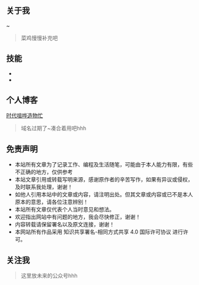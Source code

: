 ## 关于我

~

> 菜鸡慢慢补充吧
## 技能
-
-


## 个人博客
[时代喧哗造物忙](http://47.100.196.86:8090/)
> 域名过期了~凑合着用吧hhh
## 免责声明
- 本站所有文章为了记录工作、编程及生活随笔，可能由于本人能力有限，有些不正确的地方，仅供参考
- 本站文章引用或转载写明来源，感谢原作者的辛苦写作，如果有异议或侵权，及时联系我处理，谢谢！
- 如他人引用本站中的文章或内容，请注明出处。但其文章或内容或已不是本人原本的意思，请各位注意辨别！
- 本站所有文章仅代表个人当时意见和想法。
- 欢迎指出网站中有问题的地方，我会尽快修正，谢谢！
- 内容转载请保留署名以及原文连接，谢谢！
- 本网站所有作品采用 知识共享署名-相同方式共享 4.0 国际许可协议 进行许可。

## 关注我
> 这里放未来的公众号hhh